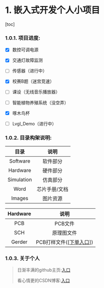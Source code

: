 # 1. 嵌入式开发个人小项目



[toc]




### 1.0.1. 项目进度:
  - [x] 数控可调电源
  - [x] 交通灯故障监测
  - [ ] 传感器（进行中）
  - [x] 校赛B题（迷宫竞速）
  - [ ] 课设（无线音乐播放器）
  - [ ] 智能植物养殖系统（没空弄）
  - [x] 啄木鸟杯
  - [ ] Lvgl_Demo（进行中）




### 1.0.2. 目录构架说明:
|    目录     |       说明       |
| :---------: | :--------------: |
| Software |     软件部分     |
|    Hardware     |     硬件部分     |
|  Simulation   |  仿真部分  |
|    Word     | 芯片手册/文档 |
|   Images  | 图片资源 |

|  Hardware  |                         说明                         |
| :----: | :--------------------------------------------------: |
| PCB |                       PCB文件                        |
|  SCH   |                      原理图文件                      |
| Gerder | PCB打样文件([[下单入口](https://www.jlc.com/#)]) |


### 1.0.3. 关于个人

> 日渐丰满的github主页:[入口](https://github.com/MGod-monkey)
> 
> 看心情更的CSDN博客:[入口](https://blog.csdn.net/qq_45516773)